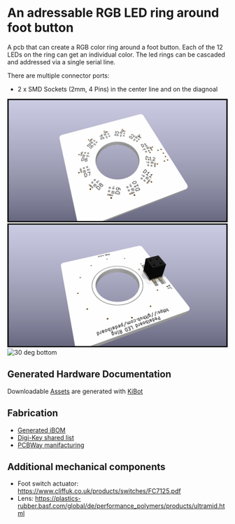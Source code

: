 # An adressable RGB LED ring around foot button

A pcb that can create a RGB color ring around a foot button.
Each of the 12 LEDs on the ring can get an individual color.
The led rings can be cascaded and addressed via a single serial line.

There are multiple connector ports:

- 2 x SMD Sockets (2mm, 4 Pins) in the center line and on the diagnoal

![30 deg](https://github.com/pedalboard/pedalboard-led-ring-site/blob/main/3D/pedalboard-led-ring-3D_top30deg.png)
![30 deg bottom](https://github.com/pedalboard/pedalboard-led-ring-site/blob/main/3D/pedalboard-led-ring-3D_top30deg-bottom.png)
![30 deg bottom](https://github.com/pedalboard/pedalboard-assembly/blob/main/img/led-ring-assembly.png)


## Generated Hardware Documentation

Downloadable [Assets](https://pedalboard.github.io/pedalboard-led-ring-site) are generated with [KiBot](https://github.com/INTI-CMNB/KiBot)

## Fabrication

* [Generated iBOM](https://pedalboard.github.io/pedalboard-led-ring-site/Assembly/pedalboard-led-ring-ibom.html)
* [Digi-Key shared list](https://www.digikey.ch/de/mylists/list/FIXME)
* [PCBWay manifacturing](https://www.pcbway.com/project/shareproject/FIXME.html)


## Additional mechanical components

* Foot switch actuator: https://www.cliffuk.co.uk/products/switches/FC7125.pdf
* Lens: https://plastics-rubber.basf.com/global/de/performance_polymers/products/ultramid.html


